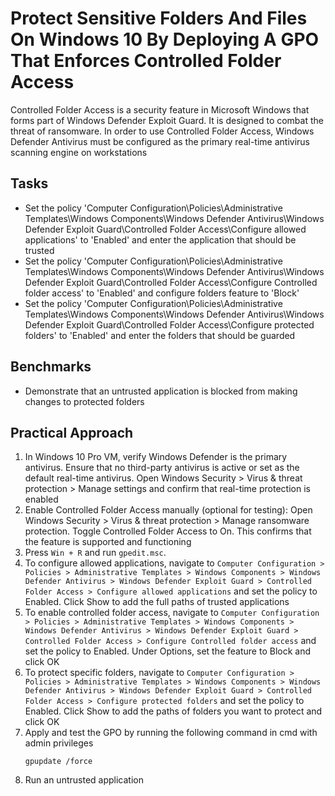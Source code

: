 # Protect Sensitive Folders And Files On Windows 10 By Deploying A GPO That Enforces Controlled Folder Access
Controlled Folder Access is a security feature in Microsoft Windows that forms part of Windows Defender Exploit Guard. It is designed to combat the threat of ransomware. In order to use Controlled Folder Access, Windows Defender Antivirus must be configured as the primary real-time antivirus scanning engine on workstations


## Tasks
- Set the policy 'Computer Configuration\Policies\Administrative Templates\Windows Components\Windows Defender Antivirus\Windows Defender Exploit Guard\Controlled Folder Access\Configure allowed applications' to 'Enabled' and enter the application that should be trusted
- Set the policy 'Computer Configuration\Policies\Administrative Templates\Windows Components\Windows Defender Antivirus\Windows Defender Exploit Guard\Controlled Folder Access\Configure Controlled folder access' to 'Enabled' and configure folders feature to 'Block'
- Set the policy 'Computer Configuration\Policies\Administrative Templates\Windows Components\Windows Defender Antivirus\Windows Defender Exploit Guard\Controlled Folder Access\Configure protected folders' to 'Enabled' and enter the folders that should be guarded


## Benchmarks
- Demonstrate that an untrusted application is blocked from making changes to protected folders



## Practical Approach
1. In Windows 10 Pro VM, verify Windows Defender is the primary antivirus. Ensure that no third-party antivirus is active or set as the default real-time antivirus.
Open Windows Security > Virus & threat protection > Manage settings and confirm that real-time protection is enabled
2. Enable Controlled Folder Access manually (optional for testing): Open Windows Security > Virus & threat protection > Manage ransomware protection. Toggle Controlled Folder Access to On. This confirms that the feature is supported and functioning
3. Press `Win + R` and run `gpedit.msc`.
4. To configure allowed applications, navigate to `Computer Configuration > Policies > Administrative Templates > Windows Components > Windows Defender Antivirus > Windows Defender Exploit Guard > Controlled Folder Access > Configure allowed applications` and set the policy to Enabled. Click Show to add the full paths of trusted applications
5. To enable controlled folder access, navigate to `Computer Configuration > Policies > Administrative Templates > Windows Components > Windows Defender Antivirus > Windows Defender Exploit Guard > Controlled Folder Access > Configure Controlled folder access` and set the policy to Enabled. Under Options, set the feature to Block and click OK
6. To protect specific folders, navigate to `Computer Configuration > Policies > Administrative Templates > Windows Components > Windows Defender Antivirus > Windows Defender Exploit Guard > Controlled Folder Access > Configure protected folders` and set the policy to Enabled. Click Show to add the paths of folders you want to protect and click OK
7. Apply and test the GPO by running the following command in cmd with admin privileges
   ```
   gpupdate /force
   ```
8. Run an untrusted application

